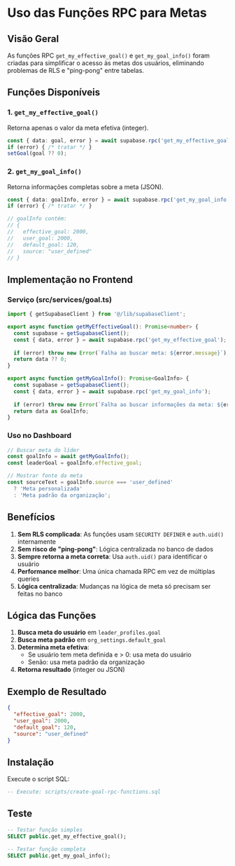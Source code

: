 # Uso das Funções RPC para Metas

## Visão Geral

As funções RPC `get_my_effective_goal()` e `get_my_goal_info()` foram criadas para simplificar o acesso às metas dos usuários, eliminando problemas de RLS e "ping-pong" entre tabelas.

## Funções Disponíveis

### 1. `get_my_effective_goal()`
Retorna apenas o valor da meta efetiva (integer).

```typescript
const { data: goal, error } = await supabase.rpc('get_my_effective_goal');
if (error) { /* tratar */ }
setGoal(goal ?? 0);
```

### 2. `get_my_goal_info()`
Retorna informações completas sobre a meta (JSON).

```typescript
const { data: goalInfo, error } = await supabase.rpc('get_my_goal_info');
if (error) { /* tratar */ }

// goalInfo contém:
// {
//   effective_goal: 2000,
//   user_goal: 2000,
//   default_goal: 120,
//   source: "user_defined"
// }
```

## Implementação no Frontend

### Serviço (src/services/goal.ts)
```typescript
import { getSupabaseClient } from '@/lib/supabaseClient';

export async function getMyEffectiveGoal(): Promise<number> {
  const supabase = getSupabaseClient();
  const { data, error } = await supabase.rpc('get_my_effective_goal');
  
  if (error) throw new Error(`Falha ao buscar meta: ${error.message}`);
  return data ?? 0;
}

export async function getMyGoalInfo(): Promise<GoalInfo> {
  const supabase = getSupabaseClient();
  const { data, error } = await supabase.rpc('get_my_goal_info');
  
  if (error) throw new Error(`Falha ao buscar informações da meta: ${error.message}`);
  return data as GoalInfo;
}
```

### Uso no Dashboard
```typescript
// Buscar meta do líder
const goalInfo = await getMyGoalInfo();
const leaderGoal = goalInfo.effective_goal;

// Mostrar fonte da meta
const sourceText = goalInfo.source === 'user_defined' 
  ? 'Meta personalizada' 
  : 'Meta padrão da organização';
```

## Benefícios

1. **Sem RLS complicada**: As funções usam `SECURITY DEFINER` e `auth.uid()` internamente
2. **Sem risco de "ping-pong"**: Lógica centralizada no banco de dados
3. **Sempre retorna a meta correta**: Usa `auth.uid()` para identificar o usuário
4. **Performance melhor**: Uma única chamada RPC em vez de múltiplas queries
5. **Lógica centralizada**: Mudanças na lógica de meta só precisam ser feitas no banco

## Lógica das Funções

1. **Busca meta do usuário** em `leader_profiles.goal`
2. **Busca meta padrão** em `org_settings.default_goal`
3. **Determina meta efetiva**:
   - Se usuário tem meta definida e > 0: usa meta do usuário
   - Senão: usa meta padrão da organização
4. **Retorna resultado** (integer ou JSON)

## Exemplo de Resultado

```json
{
  "effective_goal": 2000,
  "user_goal": 2000,
  "default_goal": 120,
  "source": "user_defined"
}
```

## Instalação

Execute o script SQL:
```sql
-- Execute: scripts/create-goal-rpc-functions.sql
```

## Teste

```sql
-- Testar função simples
SELECT public.get_my_effective_goal();

-- Testar função completa
SELECT public.get_my_goal_info();
```
